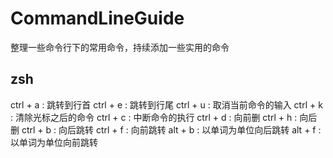 # CommandLineGuide
整理一些命令行下的常用命令，持续添加一些实用的命令

## zsh
ctrl + a : 跳转到行首
ctrl + e : 跳转到行尾
ctrl + u : 取消当前命令的输入
ctrl + k : 清除光标之后的命令
ctrl + c : 中断命令的执行
ctrl + d : 向前删
ctrl + h : 向后删
ctrl + b : 向后跳转
ctrl + f : 向前跳转
alt + b : 以单词为单位向后跳转
alt + f : 以单词为单位向前跳转
